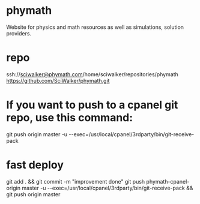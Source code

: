# phymath
Website for physics and math resources as well as simulations, solution providers.
# repo
ssh://sciwalker@phymath.com/home/sciwalker/repositories/phymath
https://github.com/SciWalker/phymath.git

# If you want to push to a cpanel git repo, use this command:
git push origin master -u --exec=/usr/local/cpanel/3rdparty/bin/git-receive-pack

# fast deploy
git add . && git commit -m "improvement done"
git push phymath-cpanel-origin master -u --exec=/usr/local/cpanel/3rdparty/bin/git-receive-pack && git push origin master